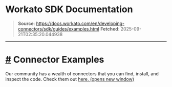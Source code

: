 # Workato SDK Documentation

> **Source**: https://docs.workato.com/en/developing-connectors/sdk/guides/examples.html
> **Fetched**: 2025-09-21T02:35:20.044938

---

# [#](<#connector-examples>) Connector Examples

Our community has a wealth of connectors that you can find, install, and inspect the code. Check them out [here. (opens new window)](<https://app.workato.com/browse/connectors>)
